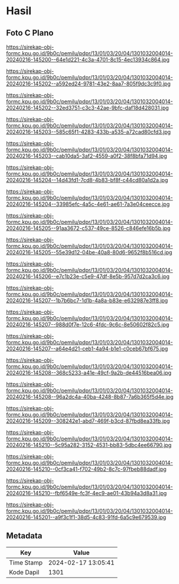 # Hasil

## Foto C Plano

https://sirekap-obj-formc.kpu.go.id/9b0c/pemilu/pdpr/13/01/03/20/04/1301032004014-20240216-145200--64e1d221-4c3a-4701-8c15-4ec13934c864.jpg

https://sirekap-obj-formc.kpu.go.id/9b0c/pemilu/pdpr/13/01/03/20/04/1301032004014-20240216-145202--a592ed24-9781-43e2-8aa7-805f9dc3c9f0.jpg

https://sirekap-obj-formc.kpu.go.id/9b0c/pemilu/pdpr/13/01/03/20/04/1301032004014-20240216-145202--32ed3751-c3c3-42ae-9bfc-daf18d428031.jpg

https://sirekap-obj-formc.kpu.go.id/9b0c/pemilu/pdpr/13/01/03/20/04/1301032004014-20240216-145203--585c65f1-4283-433b-a535-a72cad80cfd3.jpg

https://sirekap-obj-formc.kpu.go.id/9b0c/pemilu/pdpr/13/01/03/20/04/1301032004014-20240216-145203--cab10da5-3af2-4559-a0f2-38f8bfa71d94.jpg

https://sirekap-obj-formc.kpu.go.id/9b0c/pemilu/pdpr/13/01/03/20/04/1301032004014-20240216-145204--14d43fd1-7cd8-4b83-bf8f-c44cd80a1d2a.jpg

https://sirekap-obj-formc.kpu.go.id/9b0c/pemilu/pdpr/13/01/03/20/04/1301032004014-20240216-145204--33985efc-4a5c-4e61-ae61-7a3e04ceecce.jpg

https://sirekap-obj-formc.kpu.go.id/9b0c/pemilu/pdpr/13/01/03/20/04/1301032004014-20240216-145205--91aa3672-c537-49ce-8526-c846efe16b5b.jpg

https://sirekap-obj-formc.kpu.go.id/9b0c/pemilu/pdpr/13/01/03/20/04/1301032004014-20240216-145205--55e39d12-04be-40a8-80d6-9652f8b516cd.jpg

https://sirekap-obj-formc.kpu.go.id/9b0c/pemilu/pdpr/13/01/03/20/04/1301032004014-20240216-145206--e7c1b23e-c5e9-47df-8e5b-957d7d2ca3c6.jpg

https://sirekap-obj-formc.kpu.go.id/9b0c/pemilu/pdpr/13/01/03/20/04/1301032004014-20240216-145207--1b7b6bc7-1d1b-4a8a-b83e-e632987e3ff8.jpg

https://sirekap-obj-formc.kpu.go.id/9b0c/pemilu/pdpr/13/01/03/20/04/1301032004014-20240216-145207--988d0f7e-12c6-4fdc-9c6c-8e50602f82c5.jpg

https://sirekap-obj-formc.kpu.go.id/9b0c/pemilu/pdpr/13/01/03/20/04/1301032004014-20240216-145207--a64e4d21-ceb1-4a94-b1e1-c0ceb67bf675.jpg

https://sirekap-obj-formc.kpu.go.id/9b0c/pemilu/pdpr/13/01/03/20/04/1301032004014-20240216-145208--368c5233-a41e-49cf-9a2b-de44516bea06.jpg

https://sirekap-obj-formc.kpu.go.id/9b0c/pemilu/pdpr/13/01/03/20/04/1301032004014-20240216-145208--96a2dc4a-40ba-4248-8b87-7a6b365f5d4e.jpg

https://sirekap-obj-formc.kpu.go.id/9b0c/pemilu/pdpr/13/01/03/20/04/1301032004014-20240216-145209--308242e1-abd7-469f-b3cd-87fbd8ea33fb.jpg

https://sirekap-obj-formc.kpu.go.id/9b0c/pemilu/pdpr/13/01/03/20/04/1301032004014-20240216-145210--5c95a282-3152-4531-bb83-5dbc4ee66790.jpg

https://sirekap-obj-formc.kpu.go.id/9b0c/pemilu/pdpr/13/01/03/20/04/1301032004014-20240216-145210--0cf3ca41-f702-49b2-8c7c-97fbeb88dadf.jpg

https://sirekap-obj-formc.kpu.go.id/9b0c/pemilu/pdpr/13/01/03/20/04/1301032004014-20240216-145210--fbf6549e-fc3f-4ec9-ae01-43b94a3d8a31.jpg

https://sirekap-obj-formc.kpu.go.id/9b0c/pemilu/pdpr/13/01/03/20/04/1301032004014-20240216-145201--a9f3c1f1-38d5-4c83-91fd-6a5c9e679539.jpg


## Metadata

| Key        | Value               |
| ---------- | ------------------- |
| Time Stamp | 2024-02-17 13:05:41 |
| Kode Dapil | 1301                |



